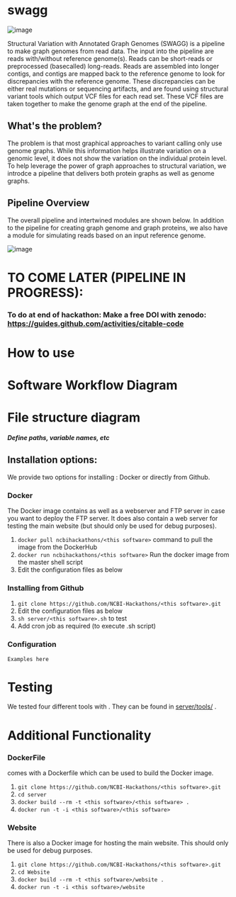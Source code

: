 # swagg
![image](swagg-logo/SWAGG_LOGO_V1.png)

Structural Variation with Annotated Graph Genomes (SWAGG) is a pipeline to make graph genomes from read data. The input into the pipeline are reads with/without reference genome(s). Reads can be short-reads or preprocessed (basecalled) long-reads. Reads are assembled into longer contigs, and contigs are mapped back to the reference genome to look for discrepancies with the reference genome. These discrepancies can be either real mutations or sequencing artifacts, and are found using structural variant tools which output VCF files for each read set. These VCF files are taken together to make the genome graph at the end of the pipeline.

## What's the problem?
The problem is that most graphical approaches to variant calling only use genome graphs. While this information helps illustrate variation on a genomic level, it does not show the variation on the individual protein level. To help leverage the power of graph approaches to structural variation, we introdce a pipeline that delivers both protein graphs as well as genome graphs. 


## Pipeline Overview
The overall pipeline and intertwined modules are shown below. In addition to the pipeline for creating graph genome and graph proteins, we also have a module for simulating reads based on an input reference genome. 

![image](swagg-pipeline/SWAGG_PIPELINE_V1.png)



# TO COME LATER (PIPELINE IN PROGRESS):

### To do at end of hackathon: Make a free DOI with zenodo: <https://guides.github.com/activities/citable-code>

# How to use <this software>

# Software Workflow Diagram

# File structure diagram 
#### _Define paths, variable names, etc_

## Installation options:

We provide two options for installing <this software>: Docker or directly from Github.

### Docker

The Docker image contains <this software> as well as a webserver and FTP server in case you want to deploy the FTP server. It does also contain a web server for testing the <this software> main website (but should only be used for debug purposes).

1. `docker pull ncbihackathons/<this software>` command to pull the image from the DockerHub
2. `docker run ncbihackathons/<this software>` Run the docker image from the master shell script
3. Edit the configuration files as below

### Installing <this software> from Github

1. `git clone https://github.com/NCBI-Hackathons/<this software>.git`
2. Edit the configuration files as below
3. `sh server/<this software>.sh` to test
4. Add cron job as required (to execute <this software>.sh script)

### Configuration

```Examples here```

# Testing

We tested four different tools with <this software>. They can be found in [server/tools/](server/tools/) . 

# Additional Functionality

### DockerFile

<this software> comes with a Dockerfile which can be used to build the Docker image.

  1. `git clone https://github.com/NCBI-Hackathons/<this software>.git`
  2. `cd server`
  3. `docker build --rm -t <this software>/<this software> .`
  4. `docker run -t -i <this software>/<this software>`
  
### Website

There is also a Docker image for hosting the main website. This should only be used for debug purposes.

  1. `git clone https://github.com/NCBI-Hackathons/<this software>.git`
  2. `cd Website`
  3. `docker build --rm -t <this software>/website .`
  4. `docker run -t -i <this software>/website`
  
